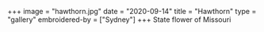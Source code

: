 +++
image = "hawthorn.jpg"
date = "2020-09-14"
title = "Hawthorn"
type = "gallery"
embroidered-by = ["Sydney"]
+++
State flower of Missouri 